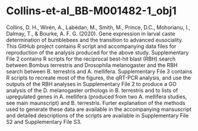 # Collins-et-al_BB-M001482-1_obj1
Collins, D. H., Wirén, A., Labédan, M., Smith, M., Prince, D.C., Mohorianu, I., Dalmay, T., & Bourke, A. F. G. (2020). Gene expression in larval caste determination of bumblebees and the transition to advanced eusociality. 
This GitHub project contains R script and accompanying data files for reproduction of the analysis produced for the above study. Supplementary File 2 contains R scripts for the reciprocal best-hit blast (RBH) search between Bombus terrestris and Drosophila melanogaster and the RBH search between B. terrestris and A. mellifera. Supplementary File 3 contains R scripts to recreate most of the figures, the qRT-PCR analysis, and use the outputs of the RBH analyses in Supplementary File 2 to produce a GO analysis of the D. melanogaster orthologs in B. terrestris and to lists of upregulated genes in A. mellifera (produced from two A. mellifera studies, see main maunscript) and B. terrestris.  Furter explanation of the methods used to generate these data are available in the accompanying mansuscript and detailed descriptions of the scripts are available in Supplementary File S2 and Supplementary File S3.
